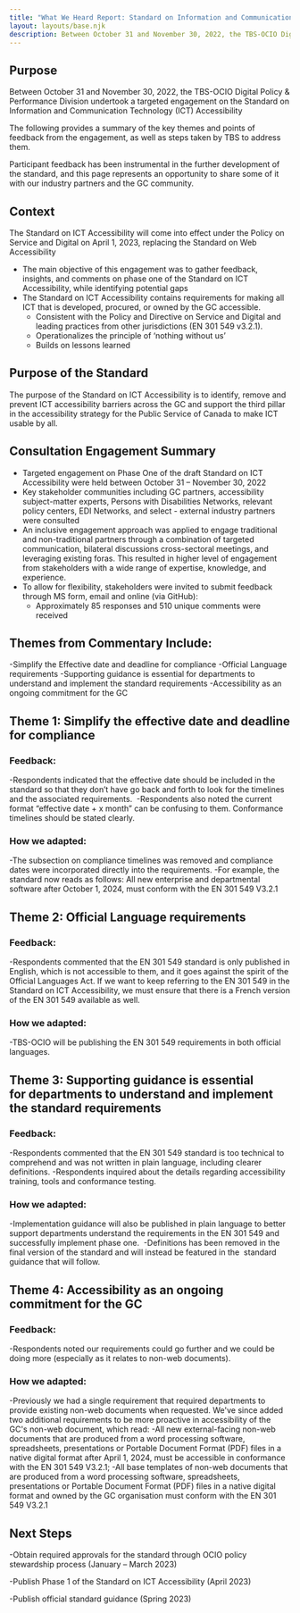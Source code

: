 ```yaml
---
title: "What We Heard Report: Standard on Information and Communication Technology Accessibility (SICTA)"
layout: layouts/base.njk
description: Between October 31 and November 30, 2022, the TBS-OCIO Digital Policy & Performance Division undertook a targeted engagement on the Standard on Information and Communication Technology (ICT) Accessibility. The following provides a summary of the key themes and points of feedback from the engagement, as well as steps taken by TBS to address them. Participant feedback has been instrumental in the further development of the standard, and this page represents an opportunity to share some of it with our industry partners and the GC community.
---
```


## Purpose 

Between October 31 and November 30, 2022, the TBS-OCIO Digital Policy & Performance Division undertook a targeted engagement on the Standard on Information and Communication Technology (ICT) Accessibility 

The following provides a summary of the key themes and points of feedback from the engagement, as well as steps taken by TBS to address them. 

Participant feedback has been instrumental in the further development of the standard, and this page represents an opportunity to share some of it with our industry partners and the GC community.


## Context

The Standard on ICT Accessibility will come into effect under the Policy on Service and Digital on April 1, 2023, replacing the Standard on Web Accessibility

- The main objective of this engagement was to gather feedback, insights, and comments on phase one of the Standard on ICT Accessibility, while identifying potential gaps
- The Standard on ICT Accessibility contains requirements for making all ICT that is developed, procured, or owned by the GC accessible. 
    - Consistent with the Policy and Directive on Service and Digital and leading practices from other jurisdictions (EN 301 549 v3.2.1).
    - Operationalizes the principle of ‘nothing without us’ 
    - Builds on lessons learned

## Purpose of the Standard

The purpose of the Standard on ICT Accessibility is to identify, remove and prevent ICT accessibility barriers across the GC and support the third pillar in the accessibility strategy for the Public Service of Canada to make ICT usable by all.

## Consultation Engagement Summary

- Targeted engagement on Phase One of the draft Standard on ICT Accessibility were held between October 31 – November 30, 2022
- Key stakeholder communities including GC partners, accessibility subject-matter experts, Persons with Disabilities Networks, relevant policy centers, EDI Networks, and select - external industry partners were consulted
- An inclusive engagement approach was applied to engage traditional and non-traditional partners through a combination of targeted communication, bilateral discussions cross-sectoral meetings, and leveraging existing foras. This resulted in higher level of engagement from stakeholders with a wide range of expertise, knowledge, and experience. 
- To allow for flexibility, stakeholders were invited to submit feedback  through MS form, email and online (via GitHub):
    - Approximately 85 responses and 510 unique comments were received

## Themes from Commentary Include:

-Simplify the Effective date and deadline for compliance
-Official Language requirements
-Supporting guidance is essential for departments to understand and implement the standard requirements
-Accessibility as an ongoing commitment for the GC

## Theme 1: Simplify the effective date and deadline for compliance

### Feedback:

-Respondents indicated that the effective date should be included in the standard so that they don’t have go back and forth to look for the timelines and the associated requirements. 
-Respondents also noted the current format “effective date + x month” can be confusing to them. Conformance timelines should be stated clearly.

### How we adapted:

-The subsection on compliance timelines was removed and compliance dates were incorporated directly into the requirements.
-For example, the standard now reads as follows: All new enterprise and departmental software after October 1, 2024, must conform with the EN 301 549 V3.2.1

## Theme 2: Official Language requirements

### Feedback:

-Respondents commented that the EN 301 549 standard is only published in English, which is not accessible to them, and it goes against the spirit of the Official Languages Act. If we want to keep referring to the EN 301 549 in the Standard on ICT Accessibility, we must ensure that there is a French version of the EN 301 549 available as well.

### How we adapted:

-TBS-OCIO will be publishing the EN 301 549 requirements in both official languages.

## Theme 3: Supporting guidance is essential for departments to understand and implement the standard requirements

### Feedback:

-Respondents commented that the EN 301 549 standard is too technical to comprehend and was not written in plain language, including clearer definitions.
-Respondents inquired about the details regarding accessibility training, tools and conformance testing. 

### How we adapted:

-Implementation guidance will also be published in plain language to better support departments understand the requirements in the EN 301 549 and successfully implement phase one. 
-Definitions has been removed in the final version of the standard and will instead be featured in the  standard guidance that will follow. 

## Theme 4: Accessibility as an ongoing commitment for the GC

### Feedback:

-Respondents noted our requirements could go further and we could be doing more (especially as it relates to non-web documents). 

### How we adapted:

-Previously we had a single requirement that required departments to provide existing non-web documents when requested. We've since added two additional requirements to be more proactive in accessibility of the GC's non-web document, which read:
    -All new external-facing non-web documents that are produced from a word processing software, spreadsheets, presentations or Portable Document Format (PDF) files in a native digital format after April 1, 2024, must be accessible in conformance with the EN 301 549 V3.2.1;
    -All base templates of non-web documents that are produced from a word processing software, spreadsheets, presentations or Portable Document Format (PDF) files in a native digital format and owned by the GC organisation must conform with the EN 301 549 V3.2.1

## Next Steps

-Obtain required approvals for the standard through OCIO policy stewardship process (January – March 2023)

-Publish Phase 1 of the Standard on ICT Accessibility (April 2023)

-Publish official standard guidance (Spring 2023)